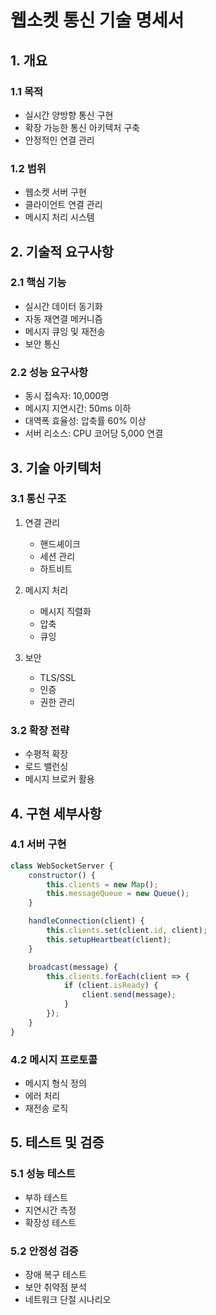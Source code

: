 # 웹소켓 통신 기술 명세서

## 1. 개요
### 1.1 목적
- 실시간 양방향 통신 구현
- 확장 가능한 통신 아키텍처 구축
- 안정적인 연결 관리

### 1.2 범위
- 웹소켓 서버 구현
- 클라이언트 연결 관리
- 메시지 처리 시스템

## 2. 기술적 요구사항

### 2.1 핵심 기능
- 실시간 데이터 동기화
- 자동 재연결 메커니즘
- 메시지 큐잉 및 재전송
- 보안 통신

### 2.2 성능 요구사항
- 동시 접속자: 10,000명
- 메시지 지연시간: 50ms 이하
- 대역폭 효율성: 압축률 60% 이상
- 서버 리소스: CPU 코어당 5,000 연결

## 3. 기술 아키텍처

### 3.1 통신 구조
1. 연결 관리
   - 핸드셰이크
   - 세션 관리
   - 하트비트

2. 메시지 처리
   - 메시지 직렬화
   - 압축
   - 큐잉

3. 보안
   - TLS/SSL
   - 인증
   - 권한 관리

### 3.2 확장 전략
- 수평적 확장
- 로드 밸런싱
- 메시지 브로커 활용

## 4. 구현 세부사항

### 4.1 서버 구현
```javascript
class WebSocketServer {
    constructor() {
        this.clients = new Map();
        this.messageQueue = new Queue();
    }

    handleConnection(client) {
        this.clients.set(client.id, client);
        this.setupHeartbeat(client);
    }

    broadcast(message) {
        this.clients.forEach(client => {
            if (client.isReady) {
                client.send(message);
            }
        });
    }
}
```

### 4.2 메시지 프로토콜
- 메시지 형식 정의
- 에러 처리
- 재전송 로직

## 5. 테스트 및 검증

### 5.1 성능 테스트
- 부하 테스트
- 지연시간 측정
- 확장성 테스트

### 5.2 안정성 검증
- 장애 복구 테스트
- 보안 취약점 분석
- 네트워크 단절 시나리오